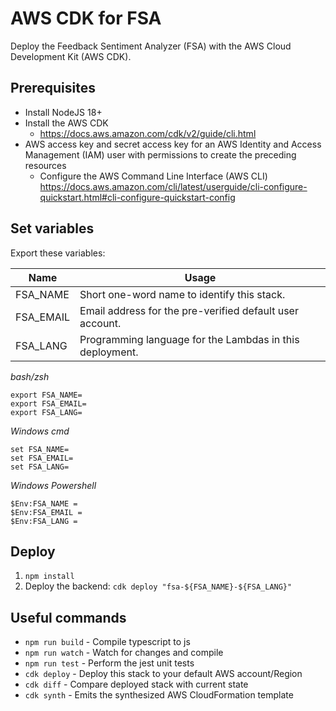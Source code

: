 # AWS CDK for FSA

Deploy the Feedback Sentiment Analyzer (FSA) with the AWS Cloud Development Kit (AWS CDK).

## Prerequisites

- Install NodeJS 18+
- Install the AWS CDK
  - https://docs.aws.amazon.com/cdk/v2/guide/cli.html
- AWS access key and secret access key for an AWS Identity and Access Management (IAM) user with permissions to create the preceding resources
  - Configure the AWS Command Line Interface (AWS CLI) https://docs.aws.amazon.com/cli/latest/userguide/cli-configure-quickstart.html#cli-configure-quickstart-config

## Set variables

Export these variables:

| Name      | Usage                                                    |
| --------- | -------------------------------------------------------- |
| FSA_NAME  | Short one-word name to identify this stack.              |
| FSA_EMAIL | Email address for the pre-verified default user account. |
| FSA_LANG  | Programming language for the Lambdas in this deployment. |

_bash/zsh_

```
export FSA_NAME=
export FSA_EMAIL=
export FSA_LANG=
```

_Windows cmd_

```
set FSA_NAME=
set FSA_EMAIL=
set FSA_LANG=
```

_Windows Powershell_

```
$Env:FSA_NAME =
$Env:FSA_EMAIL =
$Env:FSA_LANG =
```

## Deploy

1. `npm install`
2. Deploy the backend: `cdk deploy "fsa-${FSA_NAME}-${FSA_LANG}"`

## Useful commands

- `npm run build` - Compile typescript to js
- `npm run watch` - Watch for changes and compile
- `npm run test` - Perform the jest unit tests
- `cdk deploy` - Deploy this stack to your default AWS account/Region
- `cdk diff` - Compare deployed stack with current state
- `cdk synth` - Emits the synthesized AWS CloudFormation template
